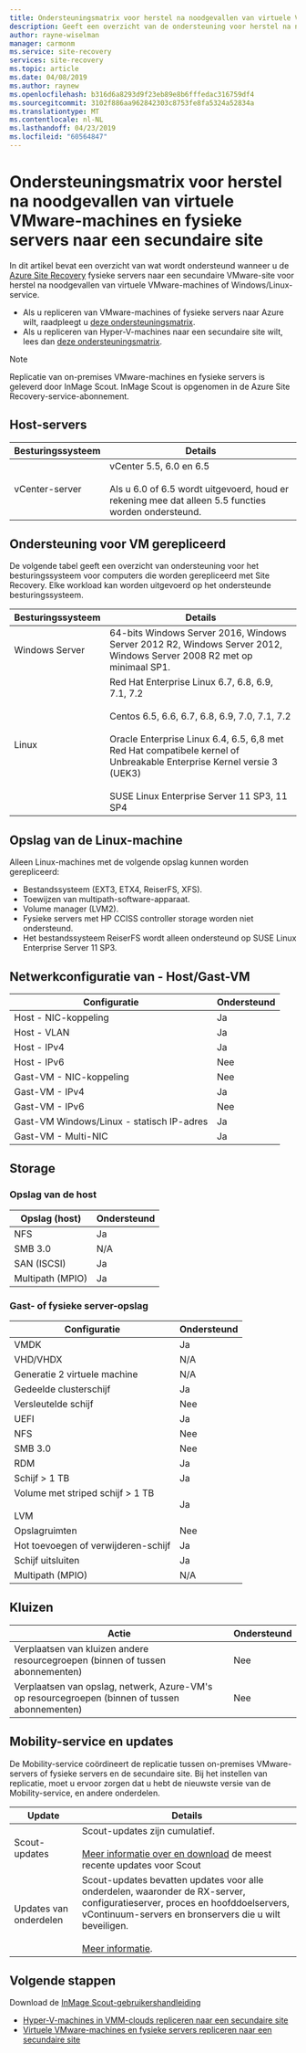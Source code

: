 ```yaml
---
title: Ondersteuningsmatrix voor herstel na noodgevallen van virtuele VMware-machines of fysieke servers naar een secundaire VMware-site met Azure Site Recovery | Microsoft Docs
description: Geeft een overzicht van de ondersteuning voor herstel na noodgevallen van virtuele VMware-machines en fysieke servers naar een secundaire site met Azure Site Recovery.
author: rayne-wiselman
manager: carmonm
ms.service: site-recovery
services: site-recovery
ms.topic: article
ms.date: 04/08/2019
ms.author: raynew
ms.openlocfilehash: b316d6a8293d9f23eb89e8b6fffedac316759df4
ms.sourcegitcommit: 3102f886aa962842303c8753fe8fa5324a52834a
ms.translationtype: MT
ms.contentlocale: nl-NL
ms.lasthandoff: 04/23/2019
ms.locfileid: "60564847"
---
```

# <a name="support-matrix-for-disaster-recovery-of-vmware-vms-and-physical-servers-to-a-secondary-site"></a>Ondersteuningsmatrix voor herstel na noodgevallen van virtuele VMware-machines en fysieke servers naar een secundaire site

In dit artikel bevat een overzicht van wat wordt ondersteund wanneer u de [Azure Site Recovery](site-recovery-overview.md) fysieke servers naar een secundaire VMware-site voor herstel na noodgevallen van virtuele VMware-machines of Windows/Linux-service.

- Als u repliceren van VMware-machines of fysieke servers naar Azure wilt, raadpleegt u [deze ondersteuningsmatrix](vmware-physical-azure-support-matrix.md).
- Als u repliceren van Hyper-V-machines naar een secundaire site wilt, lees dan [deze ondersteuningsmatrix](hyper-v-azure-support-matrix.md).

> [!NOTE]
> Replicatie van on-premises VMware-machines en fysieke servers is geleverd door InMage Scout. InMage Scout is opgenomen in de Azure Site Recovery-service-abonnement.


## <a name="host-servers"></a>Host-servers

**Besturingssysteem** | **Details**
--- | ---
vCenter-server | vCenter 5.5, 6.0 en 6.5<br/><br/> Als u 6.0 of 6.5 wordt uitgevoerd, houd er rekening mee dat alleen 5.5 functies worden ondersteund.


## <a name="replicated-vm-support"></a>Ondersteuning voor VM gerepliceerd

De volgende tabel geeft een overzicht van ondersteuning voor het besturingssysteem voor computers die worden gerepliceerd met Site Recovery. Elke workload kan worden uitgevoerd op het ondersteunde besturingssysteem.

**Besturingssysteem** | **Details**
--- | ---
Windows Server | 64-bits Windows Server 2016, Windows Server 2012 R2, Windows Server 2012, Windows Server 2008 R2 met op minimaal SP1.
Linux | Red Hat Enterprise Linux 6.7, 6.8, 6.9, 7.1, 7.2 <br/><br/> Centos 6.5, 6.6, 6.7, 6.8, 6.9, 7.0, 7.1, 7.2 <br/><br/> Oracle Enterprise Linux 6.4, 6.5, 6,8 met Red Hat compatibele kernel of Unbreakable Enterprise Kernel versie 3 (UEK3) <br/><br/> SUSE Linux Enterprise Server 11 SP3, 11 SP4 


## <a name="linux-machine-storage"></a>Opslag van de Linux-machine

Alleen Linux-machines met de volgende opslag kunnen worden gerepliceerd:

- Bestandssysteem (EXT3, ETX4, ReiserFS, XFS).
- Toewijzen van multipath-software-apparaat.
- Volume manager (LVM2).
- Fysieke servers met HP CCISS controller storage worden niet ondersteund.
- Het bestandssysteem ReiserFS wordt alleen ondersteund op SUSE Linux Enterprise Server 11 SP3.

## <a name="network-configuration---hostguest-vm"></a>Netwerkconfiguratie van - Host/Gast-VM

**Configuratie** | **Ondersteund**  
--- | --- 
Host - NIC-koppeling | Ja 
Host - VLAN | Ja 
Host - IPv4 | Ja 
Host - IPv6 | Nee 
Gast-VM - NIC-koppeling | Nee
Gast-VM - IPv4 | Ja
Gast-VM - IPv6 | Nee
Gast-VM Windows/Linux - statisch IP-adres | Ja
Gast-VM - Multi-NIC | Ja


## <a name="storage"></a>Storage

### <a name="host-storage"></a>Opslag van de host

**Opslag (host)** | **Ondersteund** 
--- | --- 
NFS | Ja 
SMB 3.0 | N/A 
SAN (ISCSI) | Ja 
Multipath (MPIO) | Ja 

### <a name="guest-or-physical-server-storage"></a>Gast- of fysieke server-opslag

**Configuratie** | **Ondersteund** 
--- | --- 
VMDK | Ja 
VHD/VHDX | N/A 
Generatie 2 virtuele machine | N/A 
Gedeelde clusterschijf | Ja 
Versleutelde schijf | Nee 
UEFI| Ja 
NFS | Nee 
SMB 3.0 | Nee 
RDM | Ja 
Schijf > 1 TB | Ja 
Volume met striped schijf > 1 TB<br/><br/> LVM | Ja 
Opslagruimten | Nee 
Hot toevoegen of verwijderen-schijf | Ja 
Schijf uitsluiten | Ja 
Multipath (MPIO) | N/A 

## <a name="vaults"></a>Kluizen

**Actie** | **Ondersteund** 
--- | --- 
Verplaatsen van kluizen andere resourcegroepen (binnen of tussen abonnementen) | Nee 
Verplaatsen van opslag, netwerk, Azure-VM's op resourcegroepen (binnen of tussen abonnementen) | Nee 

## <a name="mobility-service-and-updates"></a>Mobility-service en updates

De Mobility-service coördineert de replicatie tussen on-premises VMware-servers of fysieke servers en de secundaire site. Bij het instellen van replicatie, moet u ervoor zorgen dat u hebt de nieuwste versie van de Mobility-service, en andere onderdelen.

| **Update** | **Details** |
| --- | --- |
|Scout-updates | Scout-updates zijn cumulatief. <br/><br/> [Meer informatie over en download](vmware-physical-secondary-disaster-recovery.md#updates) de meest recente updates voor Scout |
|Updates van onderdelen | Scout-updates bevatten updates voor alle onderdelen, waaronder de RX-server, configuratieserver, proces en hoofddoelservers, vContinuum-servers en bronservers die u wilt beveiligen.<br/><br/> [Meer informatie](vmware-physical-secondary-disaster-recovery.md#download-and-install-component-updates).|


## <a name="next-steps"></a>Volgende stappen

Download de [InMage Scout-gebruikershandleiding](https://aka.ms/asr-scout-user-guide)

- [Hyper-V-machines in VMM-clouds repliceren naar een secundaire site](tutorial-vmm-to-vmm.md)
- [Virtuele VMware-machines en fysieke servers repliceren naar een secundaire site](tutorial-vmware-to-vmware.md)
